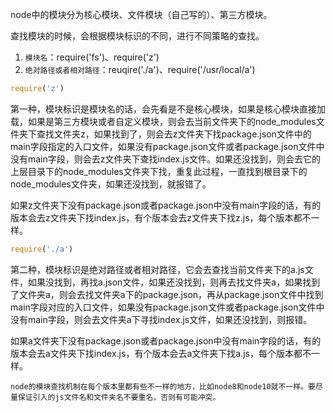 node中的模块分为核心模块、文件模块（自己写的）、第三方模块。

查找模块的时候，会根据模块标识的不同，进行不同策略的查找。
1. `模块名`：require('fs')、require('z')
2. `绝对路径或者相对路径`：reuqire('./a')、require('/usr/local/a')

```js
require('z')
```
第一种，模块标识是模块名的话，会先看是不是核心模块，如果是核心模块直接加载，如果是第三方模块或者自定义模块，则会去当前文件夹下的node_modules文件夹下查找文件夹z，如果找到了，则会去z文件夹下找package.json文件中的main字段指定的入口文件，如果没有package.json文件或者package.json文件中没有main字段，则会去z文件夹下查找index.js文件。如果还没找到，则会去它的上层目录下的node_modules文件夹下找，重复此过程，一直找到根目录下的node_modules文件夹，如果还没找到，就报错了。

如果z文件夹下没有package.json或者package.json中没有main字段的话，有的版本会去z文件夹下找index.js，有个版本会去z文件夹下找z.js，每个版本都不一样。

```js
require('./a')
```
第二种，模块标识是绝对路径或者相对路径，它会去查找当前文件夹下的a.js文件，如果没找到，再找a.json文件，如果还没找到，则再去找文件夹a，如果找到了文件夹a，则会去找文件夹a下的package.json，再从package.json文件中找到main字段对应的入口文件，如果没有package.json文件或者package.json文件中没有main字段，则会去文件夹a下寻找index.js文件，如果还没找到，则报错。

如果a文件夹下没有package.json或者package.json中没有main字段的话，有的版本会去a文件夹下找index.js，有个版本会去a文件夹下找a.js，每个版本都不一样。


`node的模块查找机制在每个版本里都有些不一样的地方，比如node8和node10就不一样。要尽量保证引入的js文件名和文件夹名不要重名，否则有可能冲突。`